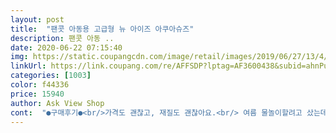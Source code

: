 ```yaml
---
layout: post 
title:  "팬콧 아동용 고급형 뉴 아이즈 아쿠아슈즈" 
description: 팬콧 아동 ..
date: 2020-06-22 07:15:40 
img: https://static.coupangcdn.com/image/retail/images/2019/06/27/13/4/ca1420a2-c4a5-4fcc-8cfb-b1d9cd0e7606.jpg 
linkUrl: https://link.coupang.com/re/AFFSDP?lptag=AF3600438&subid=ahnPublicAsk&pageKey=247096497&itemId=782632394&vendorItemId=4981553464&traceid=V0-113-34c387b4e9ec7710 
categories: [1003] 
color: f44336 
price: 15940 
author: Ask View Shop 
cont:  "●구매후기●<br/>가격도 괜찮고, 재질도 괜찮아요.<br/> 여름 물놀이할려고 샀는데, 애도 좋아합니다.<br/> 만족합니다.<br/><br/>디자인도 귀엽고 가성비 좋습니다<br/>물놀이 필수품이네요<br/>배송도 빠르고 질도 좋고 넘 이뻐요 8살아들 190신는데 200으로 주문했어요 여유있게 잘 맞아요 아들이 넘 좋아합니다<br/>" 
---
```

